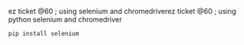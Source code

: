 ez ticket @60 ; using selenium and chromedriverez ticket @60 ; using python selenium and chromedriver

```bash
pip install selenium
```
